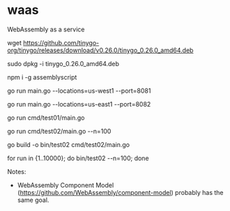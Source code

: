 # waas
WebAssembly as a service

wget https://github.com/tinygo-org/tinygo/releases/download/v0.26.0/tinygo_0.26.0_amd64.deb

sudo dpkg -i tinygo_0.26.0_amd64.deb

npm i -g assemblyscript

go run main.go --locations=us-west1 --port=8081

go run main.go --locations=us-east1 --port=8082

go run cmd/test01/main.go

go run cmd/test02/main.go --n=100

go build -o bin/test02 cmd/test02/main.go

for run in {1..10000}; do bin/test02 --n=100; done

Notes:
* WebAssembly Component Model (https://github.com/WebAssembly/component-model) probably has the same goal.
